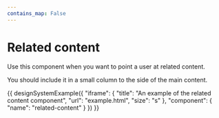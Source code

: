 ```yaml
---
contains_map: False
---
```

# Related content

Use this component when you want to point a user at related content.

You should include it in a small column to the side of the main content.

{{ designSystemExample({
"iframe": {
    "title": "An example of the related content component",
    "url": "example.html",
    "size": "s"
},
"component": {
    "name": "related-content"
}
}) }}
